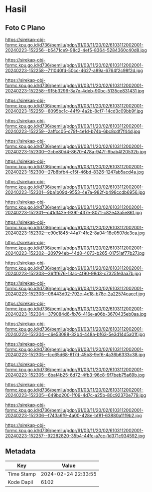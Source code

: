 # Hasil

## Foto C Plano

https://sirekap-obj-formc.kpu.go.id/d736/pemilu/pdpr/61/03/11/20/02/6103112002001-20240223-152256--b5471ce9-98c2-4ef5-8364-5284360c40d8.jpg

https://sirekap-obj-formc.kpu.go.id/d736/pemilu/pdpr/61/03/11/20/02/6103112002001-20240223-152258--711040fd-50cc-4627-a89a-6764f2c98f2d.jpg

https://sirekap-obj-formc.kpu.go.id/d736/pemilu/pdpr/61/03/11/20/02/6103112002001-20240223-152258--915b3296-3a7e-4deb-90bc-5135ce831431.jpg

https://sirekap-obj-formc.kpu.go.id/d736/pemilu/pdpr/61/03/11/20/02/6103112002001-20240223-152259--8095bc1c-44f9-4a2b-8cf7-14cd3c09bb9f.jpg

https://sirekap-obj-formc.kpu.go.id/d736/pemilu/pdpr/61/03/11/20/02/6103112002001-20240223-152259--2affcc05-c79f-4e1d-b74b-6bc8cdf7f44d.jpg

https://sirekap-obj-formc.kpu.go.id/d736/pemilu/pdpr/61/03/11/20/02/6103112002001-20240223-152300--2cbe80d4-8670-478a-947f-9bab4f20532b.jpg

https://sirekap-obj-formc.kpu.go.id/d736/pemilu/pdpr/61/03/11/20/02/6103112002001-20240223-152300--27b8bfb4-c15f-46bd-8326-1247ab5acd4a.jpg

https://sirekap-obj-formc.kpu.go.id/d736/pemilu/pdpr/61/03/11/20/02/6103112002001-20240223-152301--9ba1b09d-9553-4e7a-982f-b498ccdb6956.jpg

https://sirekap-obj-formc.kpu.go.id/d736/pemilu/pdpr/61/03/11/20/02/6103112002001-20240223-152301--c41df42e-939f-437e-8071-c82e43a5e861.jpg

https://sirekap-obj-formc.kpu.go.id/d736/pemilu/pdpr/61/03/11/20/02/6103112002001-20240223-152302--c90c1845-44a7-4fc2-8a04-18e0507de3ca.jpg

https://sirekap-obj-formc.kpu.go.id/d736/pemilu/pdpr/61/03/11/20/02/6103112002001-20240223-152302--209794eb-44d8-4073-b265-01751af77b27.jpg

https://sirekap-obj-formc.kpu.go.id/d736/pemilu/pdpr/61/03/11/20/02/6103112002001-20240223-152303--36fff676-13ac-4f90-98d3-c7325fe3aa7b.jpg

https://sirekap-obj-formc.kpu.go.id/d736/pemilu/pdpr/61/03/11/20/02/6103112002001-20240223-152303--06443d02-792c-4c18-b78c-2a22574caccf.jpg

https://sirekap-obj-formc.kpu.go.id/d736/pemilu/pdpr/61/03/11/20/02/6103112002001-20240223-152304--379084d6-fb76-416e-a06b-3670435eb0aa.jpg

https://sirekap-obj-formc.kpu.go.id/d736/pemilu/pdpr/61/03/11/20/02/6103112002001-20240223-152304--c6e53088-32b4-448a-bf63-5e3d14d5a01f.jpg

https://sirekap-obj-formc.kpu.go.id/d736/pemilu/pdpr/61/03/11/20/02/6103112002001-20240223-152305--fcc65d68-617d-45b8-9ef6-4a36b6333c38.jpg

https://sirekap-obj-formc.kpu.go.id/d736/pemilu/pdpr/61/03/11/20/02/6103112002001-20240223-152305--6baf4b25-6d72-4fb3-96c8-9f7beb75a69b.jpg

https://sirekap-obj-formc.kpu.go.id/d736/pemilu/pdpr/61/03/11/20/02/6103112002001-20240223-152305--649bd200-1f09-4d7c-a25b-80c92370e779.jpg

https://sirekap-obj-formc.kpu.go.id/d736/pemilu/pdpr/61/03/11/20/02/6103112002001-20240223-152306--f743a6f9-4a00-428e-bf81-63880a11f9b2.jpg

https://sirekap-obj-formc.kpu.go.id/d736/pemilu/pdpr/61/03/11/20/02/6103112002001-20240223-152257--92282820-35b4-44fc-a7cc-1d371c934592.jpg


## Metadata

| Key        | Value               |
| ---------- | ------------------- |
| Time Stamp | 2024-02-24 22:33:55 |
| Kode Dapil | 6102                |



